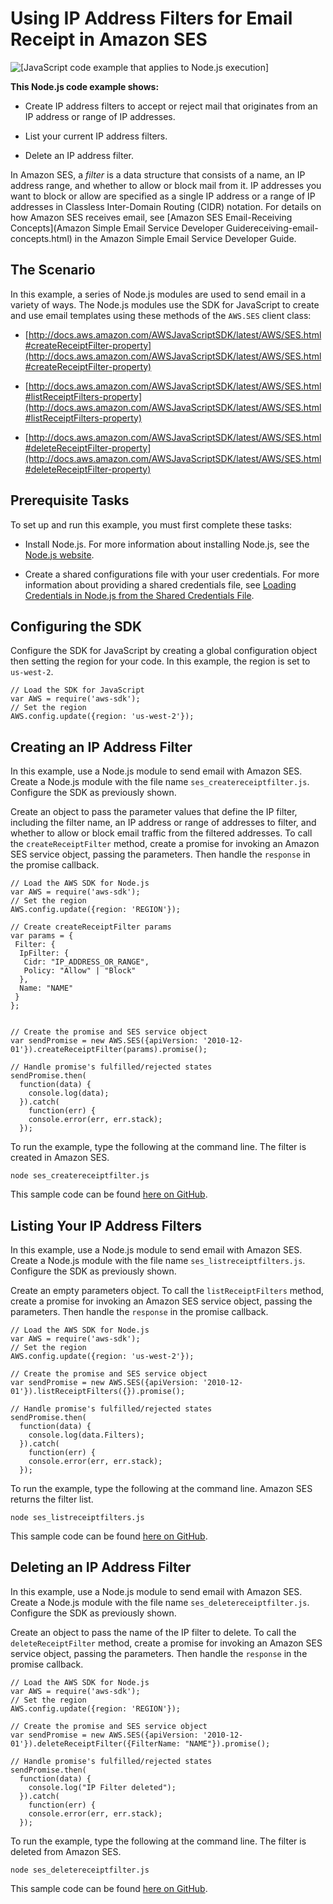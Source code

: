 # Using IP Address Filters for Email Receipt in Amazon SES<a name="ses-examples-ip-filters"></a>

![\[JavaScript code example that applies to Node.js execution\]](http://docs.aws.amazon.com/sdk-for-javascript/v2/developer-guide/images/nodeicon.png)

**This Node\.js code example shows:**

+ Create IP address filters to accept or reject mail that originates from an IP address or range of IP addresses\.

+ List your current IP address filters\.

+ Delete an IP address filter\.

In Amazon SES, a *filter* is a data structure that consists of a name, an IP address range, and whether to allow or block mail from it\. IP addresses you want to block or allow are specified as a single IP address or a range of IP addresses in Classless Inter\-Domain Routing \(CIDR\) notation\. For details on how Amazon SES receives email, see [Amazon SES Email\-Receiving Concepts](Amazon Simple Email Service Developer Guidereceiving-email-concepts.html) in the Amazon Simple Email Service Developer Guide\.

## The Scenario<a name="ses-examples-receiving-email-scenario"></a>

In this example, a series of Node\.js modules are used to send email in a variety of ways\. The Node\.js modules use the SDK for JavaScript to create and use email templates using these methods of the `AWS.SES` client class:

+ [http://docs.aws.amazon.com/AWSJavaScriptSDK/latest/AWS/SES.html#createReceiptFilter-property](http://docs.aws.amazon.com/AWSJavaScriptSDK/latest/AWS/SES.html#createReceiptFilter-property)

+ [http://docs.aws.amazon.com/AWSJavaScriptSDK/latest/AWS/SES.html#listReceiptFilters-property](http://docs.aws.amazon.com/AWSJavaScriptSDK/latest/AWS/SES.html#listReceiptFilters-property)

+ [http://docs.aws.amazon.com/AWSJavaScriptSDK/latest/AWS/SES.html#deleteReceiptFilter-property](http://docs.aws.amazon.com/AWSJavaScriptSDK/latest/AWS/SES.html#deleteReceiptFilter-property)

## Prerequisite Tasks<a name="ses-examples-ip-filters-prerequisites"></a>

To set up and run this example, you must first complete these tasks:

+ Install Node\.js\. For more information about installing Node\.js, see the [Node\.js website](https://nodejs.org)\.

+ Create a shared configurations file with your user credentials\. For more information about providing a shared credentials file, see [Loading Credentials in Node\.js from the Shared Credentials File](loading-node-credentials-shared.md)\.

## Configuring the SDK<a name="ses-examples-ip-filters-configure-sdk"></a>

Configure the SDK for JavaScript by creating a global configuration object then setting the region for your code\. In this example, the region is set to `us-west-2`\.

```
// Load the SDK for JavaScript
var AWS = require('aws-sdk');
// Set the region 
AWS.config.update({region: 'us-west-2'});
```

## Creating an IP Address Filter<a name="ses-examples-ip-filters-creating"></a>

In this example, use a Node\.js module to send email with Amazon SES\. Create a Node\.js module with the file name `ses_createreceiptfilter.js`\. Configure the SDK as previously shown\.

Create an object to pass the parameter values that define the IP filter, including the filter name, an IP address or range of addresses to filter, and whether to allow or block email traffic from the filtered addresses\. To call the `createReceiptFilter` method, create a promise for invoking an Amazon SES service object, passing the parameters\. Then handle the `response` in the promise callback\.

```
// Load the AWS SDK for Node.js
var AWS = require('aws-sdk');
// Set the region 
AWS.config.update({region: 'REGION'});

// Create createReceiptFilter params
var params = {
 Filter: {
  IpFilter: {
   Cidr: "IP_ADDRESS_OR_RANGE", 
   Policy: "Allow" | "Block"
  },
  Name: "NAME"
 }
};


// Create the promise and SES service object
var sendPromise = new AWS.SES({apiVersion: '2010-12-01'}).createReceiptFilter(params).promise();

// Handle promise's fulfilled/rejected states
sendPromise.then(
  function(data) {
    console.log(data);
  }).catch(
    function(err) {
    console.error(err, err.stack);
  });
```

To run the example, type the following at the command line\. The filter is created in Amazon SES\.

```
node ses_createreceiptfilter.js
```

This sample code can be found [here on GitHub](https://github.com/awsdocs/aws-doc-sdk-examples/blob/master/javascript/example_code/ses/ses_createreceiptfilter.js)\.

## Listing Your IP Address Filters<a name="ses-examples-ip-filters-listing"></a>

In this example, use a Node\.js module to send email with Amazon SES\. Create a Node\.js module with the file name `ses_listreceiptfilters.js`\. Configure the SDK as previously shown\.

Create an empty parameters object\. To call the `listReceiptFilters` method, create a promise for invoking an Amazon SES service object, passing the parameters\. Then handle the `response` in the promise callback\.

```
// Load the AWS SDK for Node.js
var AWS = require('aws-sdk');
// Set the region 
AWS.config.update({region: 'us-west-2'});

// Create the promise and SES service object
var sendPromise = new AWS.SES({apiVersion: '2010-12-01'}).listReceiptFilters({}).promise();

// Handle promise's fulfilled/rejected states
sendPromise.then(
  function(data) {
    console.log(data.Filters);
  }).catch(
    function(err) {
    console.error(err, err.stack);
  });
```

To run the example, type the following at the command line\. Amazon SES returns the filter list\.

```
node ses_listreceiptfilters.js
```

This sample code can be found [here on GitHub](https://github.com/awsdocs/aws-doc-sdk-examples/blob/master/javascript/example_code/ses/ses_listreceiptfilters.js)\.

## Deleting an IP Address Filter<a name="ses-examples-ip-filters-deleting"></a>

In this example, use a Node\.js module to send email with Amazon SES\. Create a Node\.js module with the file name `ses_deletereceiptfilter.js`\. Configure the SDK as previously shown\.

Create an object to pass the name of the IP filter to delete\. To call the `deleteReceiptFilter` method, create a promise for invoking an Amazon SES service object, passing the parameters\. Then handle the `response` in the promise callback\.

```
// Load the AWS SDK for Node.js
var AWS = require('aws-sdk');
// Set the region 
AWS.config.update({region: 'REGION'});

// Create the promise and SES service object
var sendPromise = new AWS.SES({apiVersion: '2010-12-01'}).deleteReceiptFilter({FilterName: "NAME"}).promise();

// Handle promise's fulfilled/rejected states
sendPromise.then(
  function(data) {
    console.log("IP Filter deleted");
  }).catch(
    function(err) {
    console.error(err, err.stack);
  });
```

To run the example, type the following at the command line\. The filter is deleted from Amazon SES\.

```
node ses_deletereceiptfilter.js
```

This sample code can be found [here on GitHub](https://github.com/awsdocs/aws-doc-sdk-examples/blob/master/javascript/example_code/ses/ses_deletereceiptfilter.js)\.